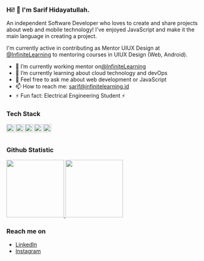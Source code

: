 ### Hi! 👋 I'm Sarif Hidayatullah.

An independent Software Developer who loves to create and share projects about web and mobile technology! I've enjoyed JavaScript and make it the main language in creating a project.

I'm currently active in contributing as Mentor UIUX Design at <a href="https://www.infinitelearning.id/">@InfiniteLearning</a> to mentoring courses in UIUX Design (Web, Android).

- 🔭 I’m currently working mentor on<a href="https://www.infinitelearning.id/">@InfiniteLearning</a>
- 🌱 I’m currently learning about cloud technology and devOps
- 💬 Feel free to ask me about web development or JavaScript
- 📫 How to reach me: sarif@infinitelearning.id
- ⚡ Fun fact: Electrical Engineering Student ⚡️

### Tech Stack
  <a href="#"><img align="left" alt="JavaScript" title="JavaScript" width="21px" src="https://upload.wikimedia.org/wikipedia/commons/9/99/Unofficial_JavaScript_logo_2.svg" /></a>
  <a href="https://nodejs.org/"><img align="left" alt="NodeJS" title="NodeJS" width="21px" src="https://seeklogo.com/images/N/nodejs-logo-FBE122E377-seeklogo.com.png" /></a>
  <a href="https://reactjs.org/"><img align="left" alt="React" title="React" width="21px" src="https://cdn.worldvectorlogo.com/logos/react-2.svg" /></a>
  <a href="https://hapi.dev/"><img align="left" alt="Hapi" title="Hapi (NodeJS HTTP Framework)" width="21px" src="https://avatars.githubusercontent.com/u/3774533?s=200&v=4" /></a>
  <a href="https://nextjs.org/"><img align="left" alt="Next" title="Next (React SSR Framework)" width="21px" src="https://iconape.com/wp-content/files/gm/82643/svg/next-js.svg" /></a>
  <br>
  <br>
  
### Github Statistic
<p align="left">
<a href="https://github.com/sarifht">
  <img height="150em" src="https://github-readme-stats-eight-theta.vercel.app/api?username=sarifht&show_icons=true&theme=algolia&include_all_commits=true&count_private=true"/>
  <img height="150em" src="https://github-readme-stats-eight-theta.vercel.app/api/top-langs/?username=sarifht&layout=compact&langs_count=8&theme=algolia"/>
</a>
</p>

### Reach me on
- <a href="https://linkedin.com/in/sarifht/">LinkedIn</a>
- <a href="https://www.instagram.com/sarifht/">Instagram</a>
